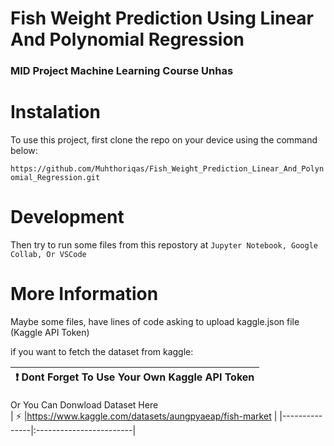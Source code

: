 # Fish Weight Prediction Using Linear And Polynomial Regression

### MID Project Machine Learning Course Unhas

# Instalation
To use this project, first clone the repo on your device using the command below:

```https://github.com/Muhthoriqas/Fish_Weight_Prediction_Linear_And_Polynomial_Regression.git```

# Development
Then try to run some files from this repostory at ```Jupyter Notebook, Google Collab, Or VSCode```

# More Information
Maybe some files, have lines of code asking to upload kaggle.json file (Kaggle API Token)

if you want to fetch the dataset from kaggle:

| :exclamation: Dont Forget To Use Your Own Kaggle API Token |
|-----------------------------------------|

Or You Can Donwload Dataset Here  
| :zap:        |https://www.kaggle.com/datasets/aungpyaeap/fish-market     |
|---------------|:------------------------|
